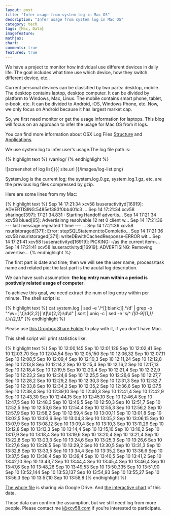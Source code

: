 ```yaml
---
layout: post
title: "Infer usage from system log in Mac OS"
description: "Infer usage from system log in Mac OS"
category: tech
tags: [Mac, Data]
imagefeature:
mathjax:
chart:
comments: true
featured: true
---
```


We have a project to monitor how individual use different devices in daily life. The goal includes what time use which device, how they switch different device, etc..

Current personal devices can be classified by two parts: desktop, mobile. The desktop contains laptop, desktop computer. It can be divided by platform to Windows, Mac, Linux. The mobile contains smart phone, tablet, e-book, etc. It can be divided to Android, iOS, Windows Phone, etc. Now, we only focus on Android because it has largest market cap.

So, we first need monitor or get the usage information for laptops. This blog will focus on an approach to infer the usage for Mac OS from it logs.

You can find more information about OSX Log Files [Structure](http://pondini.org/OSX/Logs.html) and [Applications](http://www.macobserver.com/tips/hotcocoa/2001/20010803.shtml).

We use system.log to infer user's usage.The log file path is:

{% highlight text %}
/var/log/
{% endhighlight %}

![screenshot of log list]({{ site.url }}/images/log-list.png)

System.log is the current log; the system.log.0.gz, system.log.1.gz, etc. are the previous log files compressed by gzip.

Here are some lines from my Mac:

{% highlight text %}
Sep 14 17:21:34 xcv58 lsuseractivityd[16919]: ADVERTISING:5485ef383f0bb401c3 ...
Sep 14 17:21:34 xcv58 sharingd[397]: 17:21:34.831 : Starting Handoff advertis...
Sep 14 17:21:34 xcv58 blued[65]: Advertisinng resolvable 12  ret 0   client w...
Sep 14 17:21:36 --- last message repeated 1 time ---                         ...
Sep 14 17:21:36 xcv58 nsurlstoraged[371]: Error: stepSQLStatement:toCompletio...
Sep 14 17:21:36 xcv58 nsurlstoraged[371]: writeDBwithCachedResponse-ERROR wit...
Sep 14 17:21:41 xcv58 lsuseractivityd[16919]: PICKING: -/as the current item-...
Sep 14 17:21:41 xcv58 lsuseractivityd[16919]: ADVERTISING: Removing advertise...
{% endhighlight %}

The first part is date and time; then we will see the user name, process/task name and related pid; the last part is the acutal log description.

We can have such assumption: **the log entry num within a period is postively related usage of computer**.

To achieve this goal, we need extract the num of log entry within per minute. The shell script is:

{% highlight text %}
    cat system.log | sed -e '/^[[:blank:]].*/d' | grep -o "^\w\+[ \t]\d\{2,2\}[ \t]\d\{2,2\}:\d\d" | sort | uniq -c | sed -e 's/^ *\([0-9]\{1,\}\) \(.*\)/\2,\1/'
{% endhighlight %}

Please use [this Dropbox Share Folder](https://www.dropbox.com/sh/uzmgdfnrlr8uw3k/AADSAQ2CpEw573Sj9HneQFQAa?dl=0) to play with it, if you don't have Mac.

This shell script will print statistics like:

{% highlight text %}
Sep 10 12:00,145
Sep 10 12:01,129
Sep 10 12:02,41
Sep 10 12:03,70
Sep 10 12:04,54
Sep 10 12:05,150
Sep 10 12:06,32
Sep 10 12:07,11
Sep 10 12:08,5
Sep 10 12:09,4
Sep 10 12:10,3
Sep 10 12:11,24
Sep 10 12:12,8
Sep 10 12:13,8
Sep 10 12:14,2
Sep 10 12:15,4
Sep 10 12:16,2
Sep 10 12:17,13
Sep 10 12:18,4
Sep 10 12:19,5
Sep 10 12:20,4
Sep 10 12:21,4
Sep 10 12:22,9
Sep 10 12:23,2
Sep 10 12:24,6
Sep 10 12:25,5
Sep 10 12:26,6
Sep 10 12:27,7
Sep 10 12:28,2
Sep 10 12:29,2
Sep 10 12:30,3
Sep 10 12:31,3
Sep 10 12:32,7
Sep 10 12:33,8
Sep 10 12:34,2
Sep 10 12:35,2
Sep 10 12:36,6
Sep 10 12:37,5
Sep 10 12:38,4
Sep 10 12:39,10
Sep 10 12:40,3
Sep 10 12:41,4
Sep 10 12:42,9
Sep 10 12:43,30
Sep 10 12:44,15
Sep 10 12:45,10
Sep 10 12:46,4
Sep 10 12:47,5
Sep 10 12:48,3
Sep 10 12:49,5
Sep 10 12:50,3
Sep 10 12:51,7
Sep 10 12:52,5
Sep 10 12:53,6
Sep 10 12:54,4
Sep 10 12:55,3
Sep 10 12:56,2
Sep 10 12:57,9
Sep 10 12:58,2
Sep 10 12:59,4
Sep 10 13:00,11
Sep 10 13:01,8
Sep 10 13:02,5
Sep 10 13:03,6
Sep 10 13:04,3
Sep 10 13:05,2
Sep 10 13:06,15
Sep 10 13:07,9
Sep 10 13:08,12
Sep 10 13:09,4
Sep 10 13:10,3
Sep 10 13:11,29
Sep 10 13:12,8
Sep 10 13:13,3
Sep 10 13:14,4
Sep 10 13:15,10
Sep 10 13:16,2
Sep 10 13:17,9
Sep 10 13:18,4
Sep 10 13:19,6
Sep 10 13:20,4
Sep 10 13:21,4
Sep 10 13:22,8
Sep 10 13:23,3
Sep 10 13:24,6
Sep 10 13:25,3
Sep 10 13:26,6
Sep 10 13:27,6
Sep 10 13:28,5
Sep 10 13:29,2
Sep 10 13:30,5
Sep 10 13:31,3
Sep 10 13:32,8
Sep 10 13:33,5
Sep 10 13:34,4
Sep 10 13:35,2
Sep 10 13:36,6
Sep 10 13:37,5
Sep 10 13:38,4
Sep 10 13:39,4
Sep 10 13:40,5
Sep 10 13:41,2
Sep 10 13:42,10
Sep 10 13:43,7
Sep 10 13:44,4
Sep 10 13:45,4
Sep 10 13:46,4
Sep 10 13:47,6
Sep 10 13:48,26
Sep 10 13:49,53
Sep 10 13:50,335
Sep 10 13:51,90
Sep 10 13:52,144
Sep 10 13:53,137
Sep 10 13:54,93
Sep 10 13:55,27
Sep 10 13:56,3
Sep 10 13:57,10
Sep 10 13:58,8
{% endhighlight %}

[The whole file](https://docs.google.com/spreadsheets/d/1WJm4UwQLGsY3zhWhZHpV_kGdo1V5uwRKyXjWReYuBms/edit?usp=sharing) is sharing via Google Drive.
And [the interactive chart](https://docs.google.com/spreadsheets/d/1WJm4UwQLGsY3zhWhZHpV_kGdo1V5uwRKyXjWReYuBms/pubchart?oid=1311131467&format=interactive) of this data.

<div id="visualization"></div>
<script type="text/javascript" src="http://visjs.org/dist/vis.js"></script>
<link href="http://visjs.org/dist/vis.css" rel="stylesheet" type="text/css" />
<script type="text/javascript">
  var container = document.getElementById('visualization');
  var items = [
  {x: '2014-09-10 00:00', y: 412},
  {x: '2014-09-10 00:10', y: 171},
  {x: '2014-09-10 00:20', y: 208},
  {x: '2014-09-10 00:30', y: 125},
  {x: '2014-09-10 00:40', y: 426},
  {x: '2014-09-10 00:50', y: 467},
  {x: '2014-09-10 01:00', y: 130},
  {x: '2014-09-10 01:10', y: 147},
  {x: '2014-09-10 01:20', y: 135},
  {x: '2014-09-10 01:30', y: 128},
  {x: '2014-09-10 01:40', y: 163},
  {x: '2014-09-10 01:50', y: 281},
  {x: '2014-09-10 02:00', y: 134},
  {x: '2014-09-10 02:10', y: 150},
  {x: '2014-09-10 02:20', y: 158},
  {x: '2014-09-10 02:30', y: 142},
  {x: '2014-09-10 02:40', y: 161},
  {x: '2014-09-10 02:50', y: 144},
  {x: '2014-09-10 03:00', y: 127},
  {x: '2014-09-10 03:10', y: 160},
  {x: '2014-09-10 03:20', y: 162},
  {x: '2014-09-10 03:30', y: 143},
  {x: '2014-09-10 03:40', y: 136},
  {x: '2014-09-10 03:50', y: 146},
  {x: '2014-09-10 04:00', y: 142},
  {x: '2014-09-10 04:10', y: 129},
  {x: '2014-09-10 04:20', y: 162},
  {x: '2014-09-10 04:30', y: 143},
  {x: '2014-09-10 04:40', y: 334},
  {x: '2014-09-10 04:50', y: 152},
  {x: '2014-09-10 05:00', y: 138},
  {x: '2014-09-10 05:10', y: 132},
  {x: '2014-09-10 05:20', y: 145},
  {x: '2014-09-10 05:30', y: 162},
  {x: '2014-09-10 05:40', y: 152},
  {x: '2014-09-10 05:50', y: 240},
  {x: '2014-09-10 06:00', y: 123},
  {x: '2014-09-10 06:10', y: 139},
  {x: '2014-09-10 06:20', y: 143},
  {x: '2014-09-10 06:30', y: 131},
  {x: '2014-09-10 06:40', y: 176},
  {x: '2014-09-10 06:50', y: 351},
  {x: '2014-09-10 07:00', y: 489},
  {x: '2014-09-10 07:10', y: 404},
  {x: '2014-09-10 07:20', y: 262},
  {x: '2014-09-10 07:30', y: 130},
  {x: '2014-09-10 07:40', y: 173},
  {x: '2014-09-10 07:50', y: 144},
  {x: '2014-09-10 08:00', y: 271},
  {x: '2014-09-10 08:10', y: 253},
  {x: '2014-09-10 08:20', y: 132},
  {x: '2014-09-10 08:30', y: 124},
  {x: '2014-09-10 08:40', y: 362},
  {x: '2014-09-10 08:50', y: 146},
  {x: '2014-09-10 09:00', y: 115},
  {x: '2014-09-10 09:10', y: 230},
  {x: '2014-09-10 09:20', y: 353},
  {x: '2014-09-10 09:30', y: 121},
  {x: '2014-09-10 09:40', y: 251},
  {x: '2014-09-10 09:50', y: 245},
  {x: '2014-09-10 10:00', y: 361},
  {x: '2014-09-10 10:10', y: 241},
  {x: '2014-09-10 10:20', y: 226},
  {x: '2014-09-10 10:30', y: 222},
  {x: '2014-09-10 10:40', y: 1647},
  {x: '2014-09-10 10:50', y: 2555},
  {x: '2014-09-10 11:00', y: 2371},
  {x: '2014-09-10 11:10', y: 628},
  {x: '2014-09-10 11:20', y: 467},
  {x: '2014-09-10 11:30', y: 48},
  {x: '2014-09-10 11:40', y: 67},
  {x: '2014-09-10 11:50', y: 579},
  {x: '2014-09-10 12:00', y: 641},
  {x: '2014-09-10 12:10', y: 73},
  {x: '2014-09-10 12:20', y: 47},
  {x: '2014-09-10 12:30', y: 50},
  {x: '2014-09-10 12:40', y: 88},
  {x: '2014-09-10 12:50', y: 45},
  {x: '2014-09-10 13:00', y: 75},
  {x: '2014-09-10 13:10', y: 78},
  {x: '2014-09-10 13:20', y: 47},
  {x: '2014-09-10 13:30', y: 46},
  {x: '2014-09-10 13:40', y: 121},
  {x: '2014-09-10 13:50', y: 851},
  {x: '2014-09-10 14:00', y: 70},
  {x: '2014-09-10 14:10', y: 759},
  {x: '2014-09-10 14:20', y: 57},
  {x: '2014-09-10 14:30', y: 44},
  {x: '2014-09-10 14:40', y: 52},
  {x: '2014-09-10 14:50', y: 51},
  {x: '2014-09-10 15:00', y: 2053},
  {x: '2014-09-10 15:10', y: 2520},
  {x: '2014-09-10 15:20', y: 1645},
  {x: '2014-09-10 15:30', y: 1167},
  {x: '2014-09-10 15:40', y: 443},
  {x: '2014-09-10 15:50', y: 3227},
  {x: '2014-09-10 16:00', y: 212},
  {x: '2014-09-10 16:10', y: 272},
  {x: '2014-09-10 16:20', y: 721},
  {x: '2014-09-10 16:30', y: 837},
  {x: '2014-09-10 16:40', y: 1896},
  {x: '2014-09-10 16:50', y: 232},
  {x: '2014-09-10 17:00', y: 1171},
  {x: '2014-09-10 17:10', y: 227},
  {x: '2014-09-10 17:20', y: 413},
  {x: '2014-09-10 17:30', y: 79},
  {x: '2014-09-10 17:40', y: 73},
  {x: '2014-09-10 17:50', y: 53},
  {x: '2014-09-10 18:00', y: 149},
  {x: '2014-09-10 18:10', y: 912},
  {x: '2014-09-10 18:20', y: 384},
  {x: '2014-09-10 18:30', y: 148},
  {x: '2014-09-10 18:40', y: 2424},
  {x: '2014-09-10 18:50', y: 2183},
  {x: '2014-09-10 19:00', y: 215},
  {x: '2014-09-10 19:10', y: 282},
  {x: '2014-09-10 19:20', y: 315},
  {x: '2014-09-10 19:30', y: 477},
  {x: '2014-09-10 19:40', y: 134},
  {x: '2014-09-10 19:50', y: 566},
  {x: '2014-09-10 20:00', y: 1880},
  {x: '2014-09-10 20:10', y: 469},
  {x: '2014-09-10 20:20', y: 403},
  {x: '2014-09-10 20:30', y: 119},
  {x: '2014-09-10 20:40', y: 272},
  {x: '2014-09-10 20:50', y: 68},
  {x: '2014-09-10 21:00', y: 61},
  {x: '2014-09-10 21:10', y: 63},
  {x: '2014-09-10 21:20', y: 1752},
  {x: '2014-09-10 21:30', y: 1015},
  {x: '2014-09-10 21:40', y: 12528},
  {x: '2014-09-10 21:50', y: 476},
  {x: '2014-09-10 22:00', y: 303},
  {x: '2014-09-10 22:10', y: 868},
  {x: '2014-09-10 22:20', y: 252},
  {x: '2014-09-10 22:30', y: 272},
  {x: '2014-09-10 22:40', y: 145},
  {x: '2014-09-10 22:50', y: 1565},
  {x: '2014-09-10 23:00', y: 827},
  {x: '2014-09-10 23:10', y: 137},
  {x: '2014-09-10 23:20', y: 207},
  {x: '2014-09-11 09:10', y: 2156},
  {x: '2014-09-11 09:20', y: 580},
  {x: '2014-09-11 09:30', y: 2759},
  {x: '2014-09-11 09:40', y: 1453},
  {x: '2014-09-11 09:50', y: 623},
  {x: '2014-09-11 10:00', y: 1368},
  {x: '2014-09-11 10:10', y: 423},
  {x: '2014-09-11 10:20', y: 371},
  {x: '2014-09-11 10:30', y: 2707},
  {x: '2014-09-11 10:40', y: 2012},
  {x: '2014-09-11 12:30', y: 1926},
  {x: '2014-09-11 12:40', y: 303},
  {x: '2014-09-11 12:50', y: 431},
  {x: '2014-09-11 13:00', y: 117},
  {x: '2014-09-11 13:10', y: 62},
  {x: '2014-09-11 13:20', y: 73},
  {x: '2014-09-11 13:30', y: 229},
  {x: '2014-09-11 13:40', y: 132},
  {x: '2014-09-11 13:50', y: 1002},
  {x: '2014-09-11 14:00', y: 634},
  {x: '2014-09-11 14:20', y: 826},
  {x: '2014-09-11 14:30', y: 608},
  {x: '2014-09-11 14:40', y: 303},
  {x: '2014-09-11 14:50', y: 472},
  {x: '2014-09-11 15:00', y: 571},
  {x: '2014-09-11 15:10', y: 253},
  {x: '2014-09-11 15:20', y: 1503},
  {x: '2014-09-11 15:30', y: 53},
  {x: '2014-09-11 22:00', y: 659},
  {x: '2014-09-11 22:10', y: 120},
  {x: '2014-09-11 22:20', y: 45},
  {x: '2014-09-11 22:30', y: 99},
  {x: '2014-09-11 23:20', y: 506},
  {x: '2014-09-11 23:30', y: 81},
  {x: '2014-09-11 23:40', y: 248},
  {x: '2014-09-11 23:50', y: 355},
  {x: '2014-09-12 00:00', y: 595},
  {x: '2014-09-12 00:10', y: 2647},
  {x: '2014-09-12 00:20', y: 4009},
  {x: '2014-09-12 00:30', y: 1295},
  {x: '2014-09-12 00:40', y: 208},
  {x: '2014-09-12 00:50', y: 103},
  {x: '2014-09-12 01:00', y: 57},
  {x: '2014-09-12 01:10', y: 56},
  {x: '2014-09-12 01:20', y: 75},
  {x: '2014-09-12 01:30', y: 57},
  {x: '2014-09-12 01:40', y: 53},
  {x: '2014-09-12 01:50', y: 73},
  {x: '2014-09-12 02:00', y: 74},
  {x: '2014-09-12 02:10', y: 60},
  {x: '2014-09-12 02:20', y: 66},
  {x: '2014-09-12 02:30', y: 60},
  {x: '2014-09-12 02:40', y: 74},
  {x: '2014-09-12 02:50', y: 67},
  {x: '2014-09-12 03:00', y: 63},
  {x: '2014-09-12 03:10', y: 56},
  {x: '2014-09-12 03:20', y: 58},
  {x: '2014-09-12 03:30', y: 56},
  {x: '2014-09-12 03:40', y: 59},
  {x: '2014-09-12 03:50', y: 64},
  {x: '2014-09-12 04:00', y: 59},
  {x: '2014-09-12 04:10', y: 56},
  {x: '2014-09-12 04:20', y: 257},
  {x: '2014-09-12 04:30', y: 57},
  {x: '2014-09-12 04:40', y: 90},
  {x: '2014-09-12 04:50', y: 72},
  {x: '2014-09-12 05:00', y: 59},
  {x: '2014-09-12 05:10', y: 58},
  {x: '2014-09-12 05:20', y: 70},
  {x: '2014-09-12 05:30', y: 58},
  {x: '2014-09-12 05:40', y: 56},
  {x: '2014-09-12 05:50', y: 85},
  {x: '2014-09-12 06:00', y: 65},
  {x: '2014-09-12 06:10', y: 54},
  {x: '2014-09-12 06:20', y: 66},
  {x: '2014-09-12 06:30', y: 55},
  {x: '2014-09-12 06:40', y: 56},
  {x: '2014-09-12 06:50', y: 164},
  {x: '2014-09-12 07:00', y: 82},
  {x: '2014-09-12 07:10', y: 56},
  {x: '2014-09-12 07:20', y: 62},
  {x: '2014-09-12 07:30', y: 60},
  {x: '2014-09-12 07:40', y: 60},
  {x: '2014-09-12 07:50', y: 146},
  {x: '2014-09-12 08:00', y: 76},
  {x: '2014-09-12 08:10', y: 67},
  {x: '2014-09-12 08:20', y: 276},
  {x: '2014-09-12 08:30', y: 53},
  {x: '2014-09-12 08:40', y: 56},
  {x: '2014-09-12 08:50', y: 57},
  {x: '2014-09-12 09:00', y: 63},
  {x: '2014-09-12 09:10', y: 109},
  {x: '2014-09-12 09:20', y: 138},
  {x: '2014-09-12 09:30', y: 62},
  {x: '2014-09-12 09:40', y: 54},
  {x: '2014-09-12 09:50', y: 62},
  {x: '2014-09-12 10:00', y: 65},
  {x: '2014-09-12 10:10', y: 86},
  {x: '2014-09-12 10:20', y: 70},
  {x: '2014-09-12 10:30', y: 60},
  {x: '2014-09-12 10:40', y: 1539},
  {x: '2014-09-12 10:50', y: 839},
  {x: '2014-09-12 11:00', y: 3982},
  {x: '2014-09-12 11:10', y: 3188},
  {x: '2014-09-12 11:20', y: 2079},
  {x: '2014-09-12 11:30', y: 2080},
  {x: '2014-09-12 11:40', y: 128},
  {x: '2014-09-12 12:40', y: 335},
  {x: '2014-09-12 13:20', y: 1419},
  {x: '2014-09-12 13:30', y: 655},
  {x: '2014-09-12 13:40', y: 93},
  {x: '2014-09-12 14:30', y: 865},
  {x: '2014-09-12 14:40', y: 175},
  {x: '2014-09-12 15:00', y: 1899},
  {x: '2014-09-12 16:10', y: 862},
  {x: '2014-09-12 16:20', y: 823},
  {x: '2014-09-12 16:30', y: 3503},
  {x: '2014-09-12 16:40', y: 536},
  {x: '2014-09-12 16:50', y: 109},
  {x: '2014-09-12 17:00', y: 114},
  {x: '2014-09-12 17:10', y: 401},
  {x: '2014-09-12 17:20', y: 194},
  {x: '2014-09-12 17:30', y: 109},
  {x: '2014-09-12 17:40', y: 134},
  {x: '2014-09-12 17:50', y: 115},
  {x: '2014-09-12 18:00', y: 118},
  {x: '2014-09-12 18:10', y: 368},
  {x: '2014-09-12 18:20', y: 783},
  {x: '2014-09-12 18:30', y: 709},
  {x: '2014-09-12 18:40', y: 845},
  {x: '2014-09-12 18:50', y: 451},
  {x: '2014-09-12 19:00', y: 250},
  {x: '2014-09-12 19:10', y: 163},
  {x: '2014-09-12 19:20', y: 215},
  {x: '2014-09-12 19:30', y: 645},
  {x: '2014-09-12 19:40', y: 247},
  {x: '2014-09-12 19:50', y: 322},
  {x: '2014-09-12 20:00', y: 450},
  {x: '2014-09-12 20:10', y: 530},
  {x: '2014-09-12 20:20', y: 426},
  {x: '2014-09-12 20:30', y: 345},
  {x: '2014-09-12 20:40', y: 95},
  {x: '2014-09-12 20:50', y: 78},
  {x: '2014-09-12 21:00', y: 76},
  {x: '2014-09-12 21:10', y: 155},
  {x: '2014-09-12 21:20', y: 58},
  {x: '2014-09-12 21:30', y: 67},
  {x: '2014-09-12 21:40', y: 59},
  {x: '2014-09-12 21:50', y: 96},
  {x: '2014-09-12 22:00', y: 53},
  {x: '2014-09-12 22:10', y: 69},
  {x: '2014-09-12 22:20', y: 217},
  {x: '2014-09-12 22:30', y: 69},
  {x: '2014-09-12 22:40', y: 71},
  {x: '2014-09-12 22:50', y: 100},
  {x: '2014-09-12 23:00', y: 580},
  {x: '2014-09-12 23:10', y: 1871},
  {x: '2014-09-12 23:20', y: 216},
  {x: '2014-09-12 23:30', y: 482},
  {x: '2014-09-12 23:40', y: 1104},
  {x: '2014-09-12 23:50', y: 2541},
  {x: '2014-09-13 00:00', y: 993},
  {x: '2014-09-13 00:10', y: 492},
  {x: '2014-09-13 00:20', y: 277},
  {x: '2014-09-13 00:30', y: 132},
  {x: '2014-09-13 00:40', y: 349},
  {x: '2014-09-13 00:50', y: 203},
  {x: '2014-09-13 01:00', y: 98},
  {x: '2014-09-13 01:10', y: 283},
  {x: '2014-09-13 01:20', y: 146},
  {x: '2014-09-13 01:30', y: 96},
  {x: '2014-09-13 01:40', y: 180},
  {x: '2014-09-13 01:50', y: 148},
  {x: '2014-09-13 02:00', y: 114},
  {x: '2014-09-13 02:10', y: 299},
  {x: '2014-09-13 02:20', y: 102},
  {x: '2014-09-13 02:30', y: 181},
  {x: '2014-09-13 02:40', y: 103},
  {x: '2014-09-13 02:50', y: 86},
  {x: '2014-09-13 03:00', y: 150},
  {x: '2014-09-13 03:10', y: 123},
  {x: '2014-09-13 03:20', y: 138},
  {x: '2014-09-13 03:30', y: 136},
  {x: '2014-09-13 03:40', y: 110},
  {x: '2014-09-13 03:50', y: 145},
  {x: '2014-09-13 04:00', y: 98},
  {x: '2014-09-13 04:10', y: 133},
  {x: '2014-09-13 04:20', y: 96},
  {x: '2014-09-13 04:30', y: 134},
  {x: '2014-09-13 04:40', y: 371},
  {x: '2014-09-13 04:50', y: 120},
  {x: '2014-09-13 05:00', y: 162},
  {x: '2014-09-13 05:10', y: 95},
  {x: '2014-09-13 05:20', y: 85},
  {x: '2014-09-13 05:30', y: 173},
  {x: '2014-09-13 05:40', y: 155},
  {x: '2014-09-13 05:50', y: 148},
  {x: '2014-09-13 06:00', y: 106},
  {x: '2014-09-13 06:10', y: 184},
  {x: '2014-09-13 06:20', y: 119},
  {x: '2014-09-13 06:30', y: 81},
  {x: '2014-09-13 06:40', y: 250},
  {x: '2014-09-13 06:50', y: 140},
  {x: '2014-09-13 07:00', y: 102},
  {x: '2014-09-13 07:10', y: 202},
  {x: '2014-09-13 07:20', y: 97},
  {x: '2014-09-13 07:30', y: 104},
  {x: '2014-09-13 07:40', y: 138},
  {x: '2014-09-13 07:50', y: 143},
  {x: '2014-09-13 08:00', y: 146},
  {x: '2014-09-13 08:10', y: 127},
  {x: '2014-09-13 08:20', y: 121},
  {x: '2014-09-13 08:30', y: 161},
  {x: '2014-09-13 08:40', y: 387},
  {x: '2014-09-13 08:50', y: 171},
  {x: '2014-09-13 09:00', y: 117},
  {x: '2014-09-13 09:10', y: 193},
  {x: '2014-09-13 09:20', y: 188},
  {x: '2014-09-13 09:30', y: 108},
  {x: '2014-09-13 09:40', y: 191},
  {x: '2014-09-13 09:50', y: 127},
  {x: '2014-09-13 10:00', y: 168},
  {x: '2014-09-13 10:10', y: 143},
  {x: '2014-09-13 10:20', y: 95},
  {x: '2014-09-13 10:30', y: 186},
  {x: '2014-09-13 10:40', y: 142},
  {x: '2014-09-13 10:50', y: 129},
  {x: '2014-09-13 11:00', y: 151},
  {x: '2014-09-13 11:10', y: 191},
  {x: '2014-09-13 11:20', y: 2323},
  {x: '2014-09-13 11:30', y: 840},
  {x: '2014-09-13 11:40', y: 201},
  {x: '2014-09-13 11:50', y: 287},
  {x: '2014-09-13 12:00', y: 168},
  {x: '2014-09-13 12:10', y: 680},
  {x: '2014-09-13 12:20', y: 401},
  {x: '2014-09-13 12:30', y: 180},
  {x: '2014-09-13 12:40', y: 432},
  {x: '2014-09-13 12:50', y: 657},
  {x: '2014-09-13 13:00', y: 143},
  {x: '2014-09-13 13:10', y: 1005},
  {x: '2014-09-13 13:20', y: 394},
  {x: '2014-09-13 13:30', y: 75},
  {x: '2014-09-13 13:40', y: 1610},
  {x: '2014-09-13 13:50', y: 1877},
  {x: '2014-09-13 14:00', y: 428},
  {x: '2014-09-13 14:10', y: 289},
  {x: '2014-09-13 14:20', y: 206},
  {x: '2014-09-13 14:30', y: 174},
  {x: '2014-09-13 14:40', y: 183},
  {x: '2014-09-13 14:50', y: 201},
  {x: '2014-09-13 15:00', y: 178},
  {x: '2014-09-13 15:10', y: 164},
  {x: '2014-09-13 15:20', y: 273},
  {x: '2014-09-13 15:30', y: 293},
  {x: '2014-09-13 15:40', y: 115},
  {x: '2014-09-13 15:50', y: 200},
  {x: '2014-09-13 16:00', y: 377},
  {x: '2014-09-13 16:10', y: 100},
  {x: '2014-09-13 16:20', y: 70},
  {x: '2014-09-13 16:30', y: 95},
  {x: '2014-09-13 16:40', y: 69},
  {x: '2014-09-13 16:50', y: 68},
  {x: '2014-09-13 17:00', y: 271},
  {x: '2014-09-13 17:10', y: 290},
  {x: '2014-09-13 17:20', y: 389},
  {x: '2014-09-13 17:30', y: 797},
  {x: '2014-09-13 17:40', y: 541},
  {x: '2014-09-13 17:50', y: 319},
  {x: '2014-09-13 18:00', y: 261},
  {x: '2014-09-13 18:10', y: 293},
  {x: '2014-09-13 18:20', y: 449},
  {x: '2014-09-13 18:30', y: 176},
  {x: '2014-09-13 18:40', y: 132},
  {x: '2014-09-13 18:50', y: 361},
  {x: '2014-09-13 19:00', y: 158},
  {x: '2014-09-13 19:10', y: 107},
  {x: '2014-09-13 19:20', y: 220},
  {x: '2014-09-13 19:30', y: 84},
  {x: '2014-09-13 19:40', y: 1171},
  {x: '2014-09-13 19:50', y: 345},
  {x: '2014-09-13 20:00', y: 156},
  {x: '2014-09-13 20:10', y: 1437},
  {x: '2014-09-13 20:20', y: 274},
  {x: '2014-09-13 20:30', y: 407},
  {x: '2014-09-13 20:40', y: 1767},
  {x: '2014-09-13 20:50', y: 892},
  {x: '2014-09-13 21:00', y: 798},
  {x: '2014-09-13 21:10', y: 621},
  {x: '2014-09-13 21:20', y: 494},
  {x: '2014-09-13 21:30', y: 934},
  {x: '2014-09-13 21:40', y: 2070},
  {x: '2014-09-13 21:50', y: 2124},
  {x: '2014-09-13 22:00', y: 3030},
  {x: '2014-09-13 22:10', y: 2619},
  {x: '2014-09-13 22:20', y: 3283},
  {x: '2014-09-13 22:30', y: 594},
  {x: '2014-09-13 22:40', y: 733},
  {x: '2014-09-13 22:50', y: 111},
  {x: '2014-09-13 23:00', y: 554},
  {x: '2014-09-13 23:10', y: 600},
  {x: '2014-09-13 23:20', y: 780},
  {x: '2014-09-13 23:30', y: 623},
  {x: '2014-09-13 23:40', y: 88},
  {x: '2014-09-13 23:50', y: 63},
  {x: '2014-09-14 00:00', y: 94},
  {x: '2014-09-14 00:10', y: 100},
  {x: '2014-09-14 00:20', y: 82},
  {x: '2014-09-14 00:30', y: 92},
  {x: '2014-09-14 00:40', y: 116},
  {x: '2014-09-14 00:50', y: 60},
  {x: '2014-09-14 01:00', y: 66},
  {x: '2014-09-14 01:10', y: 107},
  {x: '2014-09-14 01:20', y: 147},
  {x: '2014-09-14 01:30', y: 98},
  {x: '2014-09-14 01:40', y: 231},
  {x: '2014-09-14 01:50', y: 59},
  {x: '2014-09-14 02:00', y: 60},
  {x: '2014-09-14 02:10', y: 58},
  {x: '2014-09-14 02:20', y: 76},
  {x: '2014-09-14 02:30', y: 57},
  {x: '2014-09-14 02:40', y: 123},
  {x: '2014-09-14 02:50', y: 103},
  {x: '2014-09-14 03:00', y: 60},
  {x: '2014-09-14 03:10', y: 59},
  {x: '2014-09-14 03:20', y: 148},
  {x: '2014-09-14 03:30', y: 60},
  {x: '2014-09-14 03:40', y: 84},
  {x: '2014-09-14 03:50', y: 112},
  {x: '2014-09-14 04:00', y: 65},
  {x: '2014-09-14 04:10', y: 56},
  {x: '2014-09-14 04:20', y: 148},
  {x: '2014-09-14 04:30', y: 56},
  {x: '2014-09-14 04:40', y: 90},
  {x: '2014-09-14 04:50', y: 97},
  {x: '2014-09-14 05:00', y: 108},
  {x: '2014-09-14 05:10', y: 70},
  {x: '2014-09-14 05:20', y: 61},
  {x: '2014-09-14 05:30', y: 53},
  {x: '2014-09-14 05:40', y: 84},
  {x: '2014-09-14 05:50', y: 62},
  {x: '2014-09-14 06:00', y: 95},
  {x: '2014-09-14 06:10', y: 104},
  {x: '2014-09-14 06:20', y: 62},
  {x: '2014-09-14 06:30', y: 59},
  {x: '2014-09-14 06:40', y: 89},
  {x: '2014-09-14 06:50', y: 55},
  {x: '2014-09-14 07:00', y: 62},
  {x: '2014-09-14 07:10', y: 97},
  {x: '2014-09-14 07:20', y: 72},
  {x: '2014-09-14 07:30', y: 59},
  {x: '2014-09-14 07:40', y: 78},
  {x: '2014-09-14 07:50', y: 59},
  {x: '2014-09-14 08:00', y: 56},
  {x: '2014-09-14 08:10', y: 95},
  {x: '2014-09-14 08:20', y: 198},
  {x: '2014-09-14 08:30', y: 61},
  {x: '2014-09-14 08:40', y: 97},
  {x: '2014-09-14 08:50', y: 56},
  {x: '2014-09-14 09:00', y: 62},
  {x: '2014-09-14 09:10', y: 67},
  {x: '2014-09-14 09:20', y: 274},
  {x: '2014-09-14 09:30', y: 119},
  {x: '2014-09-14 09:40', y: 92},
  {x: '2014-09-14 09:50', y: 56},
  {x: '2014-09-14 10:00', y: 58},
  {x: '2014-09-14 10:10', y: 57},
  {x: '2014-09-14 10:20', y: 63},
  {x: '2014-09-14 10:30', y: 105},
  {x: '2014-09-14 10:40', y: 90},
  {x: '2014-09-14 10:50', y: 993},
  {x: '2014-09-14 11:00', y: 2065},
  {x: '2014-09-14 11:10', y: 1067},
  {x: '2014-09-14 11:20', y: 213},
  {x: '2014-09-14 11:30', y: 345},
  {x: '2014-09-14 11:40', y: 1091},
  {x: '2014-09-14 11:50', y: 1126},
  {x: '2014-09-14 12:00', y: 442},
  {x: '2014-09-14 12:10', y: 2759},
  {x: '2014-09-14 12:20', y: 213},
  {x: '2014-09-14 12:30', y: 39},
  {x: '2014-09-14 12:40', y: 230},
  {x: '2014-09-14 12:50', y: 62},
  {x: '2014-09-14 13:00', y: 17},
  {x: '2014-09-14 13:10', y: 131},
  {x: '2014-09-14 13:20', y: 83},
  {x: '2014-09-14 13:30', y: 1160},
  {x: '2014-09-14 13:40', y: 681},
  {x: '2014-09-14 13:50', y: 826},
  {x: '2014-09-14 14:00', y: 83},
  {x: '2014-09-14 14:10', y: 34},
  {x: '2014-09-14 14:20', y: 60},
  {x: '2014-09-14 14:30', y: 380},
  {x: '2014-09-14 14:40', y: 1214},
  {x: '2014-09-14 14:50', y: 2360},
  {x: '2014-09-14 15:00', y: 577},
  {x: '2014-09-14 15:10', y: 677},
  {x: '2014-09-14 15:20', y: 1496},
  {x: '2014-09-14 15:30', y: 1830},
  {x: '2014-09-14 15:40', y: 4420},
  {x: '2014-09-14 15:50', y: 1758},
  {x: '2014-09-14 16:00', y: 1380},
  {x: '2014-09-14 16:10', y: 1049},
  {x: '2014-09-14 16:20', y: 778},
  {x: '2014-09-14 16:30', y: 62},
  {x: '2014-09-14 16:40', y: 67},
  {x: '2014-09-14 16:50', y: 926},
  {x: '2014-09-14 17:00', y: 1255},
  {x: '2014-09-14 17:10', y: 826},
  {x: '2014-09-14 17:20', y: 720},
  {x: '2014-09-14 17:30', y: 2232},
  {x: '2014-09-14 17:40', y: 37},
  {x: '2014-09-14 17:50', y: 38},
  {x: '2014-09-14 18:00', y: 34},
  {x: '2014-09-14 18:10', y: 146},
  {x: '2014-09-14 18:20', y: 215},
  {x: '2014-09-14 18:30', y: 817},
  {x: '2014-09-14 18:40', y: 778},
  {x: '2014-09-14 18:50', y: 662},
  {x: '2014-09-14 19:00', y: 774},
  {x: '2014-09-14 19:10', y: 1001},
  {x: '2014-09-14 19:20', y: 866},
  {x: '2014-09-14 19:30', y: 1326},
  {x: '2014-09-14 19:40', y: 1232},
  {x: '2014-09-14 19:50', y: 1112},
  {x: '2014-09-14 20:00', y: 1697},
  {x: '2014-09-14 20:10', y: 1518},
  {x: '2014-09-14 20:20', y: 1191},
  {x: '2014-09-14 20:30', y: 1447},
  {x: '2014-09-14 20:40', y: 888},
  {x: '2014-09-14 20:50', y: 3882},
  {x: '2014-09-14 21:00', y: 1387},
  {x: '2014-09-14 21:10', y: 268},
  {x: '2014-09-14 21:20', y: 37},
  {x: '2014-09-14 21:30', y: 20},
  {x: '2014-09-14 21:40', y: 15},
  {x: '2014-09-14 21:50', y: 27},
  {x: '2014-09-14 22:00', y: 10},
  {x: '2014-09-14 22:10', y: 1059},
  {x: '2014-09-14 22:20', y: 696},
  {x: '2014-09-14 22:30', y: 676},
  {x: '2014-09-14 22:40', y: 837},
  {x: '2014-09-14 22:50', y: 1027},
  {x: '2014-09-14 23:00', y: 53},
  {x: '2014-09-14 23:10', y: 416},
  {x: '2014-09-14 23:20', y: 68},
  {x: '2014-09-14 23:30', y: 17},
  {x: '2014-09-14 23:40', y: 58},
  {x: '2014-09-14 23:50', y: 189},
  {x: '2014-09-15 00:00', y: 44},
  {x: '2014-09-15 00:10', y: 176},
  {x: '2014-09-15 00:20', y: 1589},
  {x: '2014-09-15 00:30', y: 1437},
  {x: '2014-09-15 00:40', y: 1505},
  {x: '2014-09-15 00:50', y: 1134},
  {x: '2014-09-15 01:00', y: 1232},
  {x: '2014-09-15 01:10', y: 2326},
  {x: '2014-09-15 01:20', y: 1484},
  {x: '2014-09-15 01:30', y: 1524},
  {x: '2014-09-15 01:40', y: 345},
  {x: '2014-09-15 01:50', y: 207},
  {x: '2014-09-15 02:00', y: 274},
  {x: '2014-09-15 02:10', y: 357},
  {x: '2014-09-15 10:10', y: 4418},
  {x: '2014-09-15 10:20', y: 1790},
  {x: '2014-09-15 10:30', y: 259},
  {x: '2014-09-15 10:40', y: 88},
  {x: '2014-09-15 10:50', y: 319},
  {x: '2014-09-15 11:00', y: 400},
  {x: '2014-09-15 11:10', y: 802},
  {x: '2014-09-15 11:20', y: 258},
  {x: '2014-09-15 11:30', y: 225},
  {x: '2014-09-15 11:40', y: 607},
  {x: '2014-09-15 11:50', y: 1034},
  {x: '2014-09-15 12:00', y: 1411},
  {x: '2014-09-15 12:10', y: 1498},
  {x: '2014-09-15 12:20', y: 724},
  {x: '2014-09-15 12:30', y: 589},
  {x: '2014-09-15 12:40', y: 261},
  {x: '2014-09-15 12:50', y: 18},
  {x: '2014-09-15 13:00', y: 18},
  {x: '2014-09-15 13:10', y: 173},
  {x: '2014-09-15 13:20', y: 101},
  {x: '2014-09-15 13:30', y: 208},
  {x: '2014-09-15 13:40', y: 1765},
  {x: '2014-09-15 13:50', y: 2691},
  {x: '2014-09-15 14:00', y: 192},
  {x: '2014-09-15 14:30', y: 850},
  {x: '2014-09-15 14:40', y: 113},
  {x: '2014-09-15 14:50', y: 3174},
  {x: '2014-09-15 15:00', y: 3572},
  {x: '2014-09-15 15:10', y: 1480},
  {x: '2014-09-15 15:20', y: 2769},
  {x: '2014-09-15 15:30', y: 1018},
  {x: '2014-09-15 15:40', y: 696},
  {x: '2014-09-15 15:50', y: 1544},
  {x: '2014-09-15 16:00', y: 127},
  {x: '2014-09-15 17:20', y: 521},
  {x: '2014-09-15 17:30', y: 1384},
  {x: '2014-09-15 17:40', y: 392},
  {x: '2014-09-15 17:50', y: 774},
  {x: '2014-09-15 18:00', y: 110},
  {x: '2014-09-15 18:10', y: 126},
  {x: '2014-09-15 18:20', y: 139},
  {x: '2014-09-15 18:30', y: 239},
  {x: '2014-09-15 18:40', y: 119},
  {x: '2014-09-15 18:50', y: 247},
  {x: '2014-09-15 19:00', y: 123},
  {x: '2014-09-15 19:10', y: 103},
  {x: '2014-09-15 19:20', y: 193},
  {x: '2014-09-15 19:30', y: 207},
  {x: '2014-09-15 19:40', y: 765},
  {x: '2014-09-15 19:50', y: 746},
  {x: '2014-09-15 20:00', y: 1358},
  {x: '2014-09-15 20:10', y: 2245},
  {x: '2014-09-15 20:20', y: 910},
  {x: '2014-09-15 20:30', y: 780},
  {x: '2014-09-15 20:40', y: 743},
  {x: '2014-09-15 20:50', y: 1501},
  {x: '2014-09-15 21:00', y: 1421},
  {x: '2014-09-15 21:10', y: 528},
  {x: '2014-09-15 21:20', y: 317},
  {x: '2014-09-15 21:30', y: 108},
  ];

  var dataset = new vis.DataSet(items);
  var options = {
  start: '2014-09-10',
  end: '2014-09-18'
  };
  var graph2d = new vis.Graph2d(container, dataset, options);
</script>

Those data can confirm the assumption, but we still need log from more people.
Please contact me <a href="mailto:i@xcv58.com">i@xcv58.com</a> if you're interested to participate.
